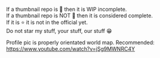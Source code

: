 If a thumbnail repo is 📌 then it is WIP incomplete.<BR />
If a thumbnail repo is NOT 📌 then it is considered complete.<BR />
If it is ⭐ it is not in the official yet.<BR />
Do not star my stuff, your stuff, our stuff 😁

Profile pic is properly orientated world map.
Recommended: https://www.youtube.com/watch?v=jSg9MWNRC4Y

